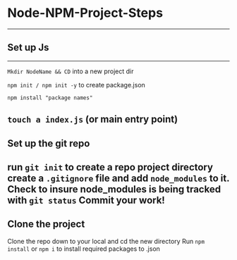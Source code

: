 # Node-NPM-Project-Steps
---
## Set up Js
--- 
```Mkdir NodeName && CD``` into a new project dir

```npm init / npm init -y``` to create package.json

```npm install "package names"```

```touch a index.js``` (or main entry point)
---
## Set up the git repo
run ```git init``` to create a repo project directory
create a `.gitignore` file and add `node_modules` to it.
Check to insure node_modules is being tracked with `git status`
Commit your work!
---
## Clone the project
Clone the repo down to your local and cd the new directory
Run ```npm install``` or `npm i` to install required packages to .json
